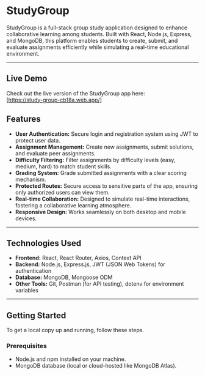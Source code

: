 # StudyGroup

StudyGroup is a full-stack group study application designed to enhance collaborative learning among students. Built with React, Node.js, Express, and MongoDB, this platform enables students to create, submit, and evaluate assignments efficiently while simulating a real-time educational environment.

---

## Live Demo

Check out the live version of the StudyGroup app here:  
[https://study-group-cb18a.web.app/]

## Features

- **User Authentication:** Secure login and registration system using JWT to protect user data.
- **Assignment Management:** Create new assignments, submit solutions, and evaluate peer assignments.
- **Difficulty Filtering:** Filter assignments by difficulty levels (easy, medium, hard) to match student skills.
- **Grading System:** Grade submitted assignments with a clear scoring mechanism.
- **Protected Routes:** Secure access to sensitive parts of the app, ensuring only authorized users can view them.
- **Real-time Collaboration:** Designed to simulate real-time interactions, fostering a collaborative learning atmosphere.
- **Responsive Design:** Works seamlessly on both desktop and mobile devices.

---

## Technologies Used

- **Frontend:** React, React Router, Axios, Context API
- **Backend:** Node.js, Express.js, JWT (JSON Web Tokens) for authentication
- **Database:** MongoDB, Mongoose ODM
- **Other Tools:** Git, Postman (for API testing), dotenv for environment variables

---

## Getting Started

To get a local copy up and running, follow these steps.

### Prerequisites

- Node.js and npm installed on your machine.
- MongoDB database (local or cloud-hosted like MongoDB Atlas).